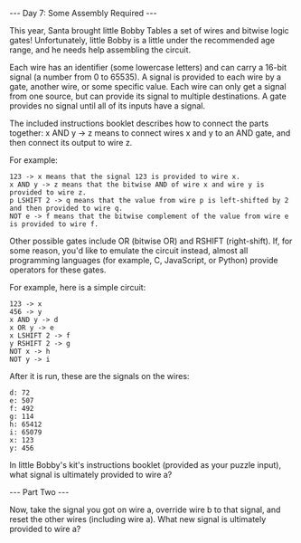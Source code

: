 --- Day 7: Some Assembly Required ---

This year, Santa brought little Bobby Tables a set of wires and bitwise logic gates! Unfortunately, little Bobby is a little under the recommended age range, and he needs help assembling the circuit.

Each wire has an identifier (some lowercase letters) and can carry a 16-bit signal (a number from 0 to 65535). A signal is provided to each wire by a gate, another wire, or some specific value. Each wire can only get a signal from one source, but can provide its signal to multiple destinations. A gate provides no signal until all of its inputs have a signal.

The included instructions booklet describes how to connect the parts together: x AND y -> z means to connect wires x and y to an AND gate, and then connect its output to wire z.

For example:

    123 -> x means that the signal 123 is provided to wire x.
    x AND y -> z means that the bitwise AND of wire x and wire y is provided to wire z.
    p LSHIFT 2 -> q means that the value from wire p is left-shifted by 2 and then provided to wire q.
    NOT e -> f means that the bitwise complement of the value from wire e is provided to wire f.

Other possible gates include OR (bitwise OR) and RSHIFT (right-shift). If, for some reason, you'd like to emulate the circuit instead, almost all programming languages (for example, C, JavaScript, or Python) provide operators for these gates.

For example, here is a simple circuit:
```
123 -> x  
456 -> y  
x AND y -> d  
x OR y -> e  
x LSHIFT 2 -> f  
y RSHIFT 2 -> g  
NOT x -> h  
NOT y -> i  
```
After it is run, these are the signals on the wires:
```
d: 72  
e: 507  
f: 492  
g: 114  
h: 65412  
i: 65079  
x: 123  
y: 456  
```
In little Bobby's kit's instructions booklet (provided as your puzzle input), what signal is ultimately provided to wire a?


--- Part Two ---

Now, take the signal you got on wire a, override wire b to that signal, and reset the other wires (including wire a). What new signal is ultimately provided to wire a?
